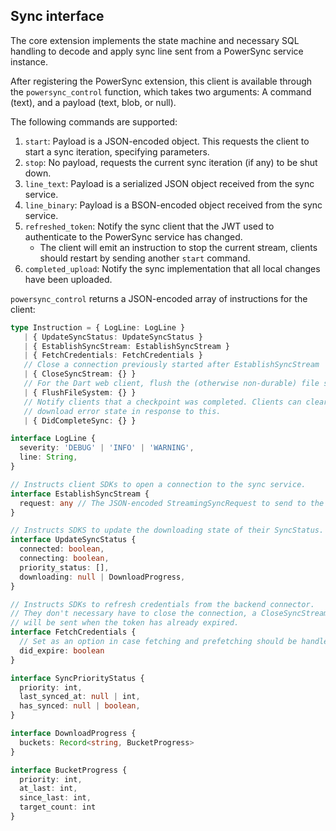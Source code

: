 ## Sync interface

The core extension implements the state machine and necessary SQL handling to decode and apply
sync line sent from a PowerSync service instance.

After registering the PowerSync extension, this client is available through the `powersync_control`
function, which takes two arguments: A command (text), and a payload (text, blob, or null).

The following commands are supported:

1. `start`: Payload is a JSON-encoded object. This requests the client to start a sync iteration, specifying
   parameters.
2. `stop`: No payload, requests the current sync iteration (if any) to be shut down.
3. `line_text`: Payload is a serialized JSON object received from the sync service.
4. `line_binary`: Payload is a BSON-encoded object received from the sync service.
5. `refreshed_token`: Notify the sync client that the JWT used to authenticate to the PowerSync service has
   changed.
   - The client will emit an instruction to stop the current stream, clients should restart by sending another `start`
     command.
6. `completed_upload`: Notify the sync implementation that all local changes have been uploaded.

`powersync_control` returns a JSON-encoded array of instructions for the client:

```typescript
type Instruction = { LogLine: LogLine }
   | { UpdateSyncStatus: UpdateSyncStatus }
   | { EstablishSyncStream: EstablishSyncStream }
   | { FetchCredentials: FetchCredentials }
   // Close a connection previously started after EstablishSyncStream
   | { CloseSyncStream: {} }
   // For the Dart web client, flush the (otherwise non-durable) file system.
   | { FlushFileSystem: {} }
   // Notify clients that a checkpoint was completed. Clients can clear the
   // download error state in response to this.
   | { DidCompleteSync: {} }

interface LogLine {
  severity: 'DEBUG' | 'INFO' | 'WARNING',
  line: String,
}

// Instructs client SDKs to open a connection to the sync service.
interface EstablishSyncStream {
  request: any // The JSON-encoded StreamingSyncRequest to send to the sync service
}

// Instructs SDKS to update the downloading state of their SyncStatus.
interface UpdateSyncStatus {
  connected: boolean,
  connecting: boolean,
  priority_status: [],
  downloading: null | DownloadProgress,
}

// Instructs SDKs to refresh credentials from the backend connector.
// They don't necessary have to close the connection, a CloseSyncStream instruction
// will be sent when the token has already expired.
interface FetchCredentials {
  // Set as an option in case fetching and prefetching should be handled differently.
  did_expire: boolean
}

interface SyncPriorityStatus {
  priority: int,
  last_synced_at: null | int,
  has_synced: null | boolean,
}

interface DownloadProgress {
  buckets: Record<string, BucketProgress>
}

interface BucketProgress {
  priority: int,
  at_last: int,
  since_last: int,
  target_count: int
}
```
